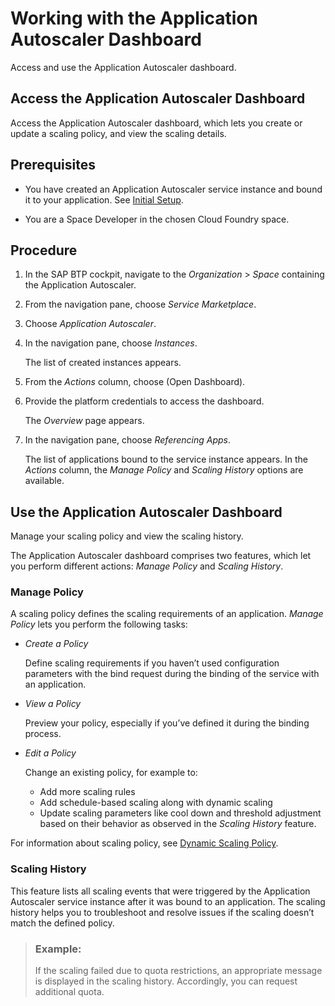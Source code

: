 <!-- loio3ff73fce08b44e8d8de0c102d0f64a50 -->

# Working with the Application Autoscaler Dashboard

Access and use the Application Autoscaler dashboard.

<a name="loio9397913bcf10438e91bfda6a852fcac4"/>

<!-- loio9397913bcf10438e91bfda6a852fcac4 -->

## Access the Application Autoscaler Dashboard

Access the Application Autoscaler dashboard, which lets you create or update a scaling policy, and view the scaling details.



<a name="loio9397913bcf10438e91bfda6a852fcac4__prereq_ysy_wd4_hdb"/>

## Prerequisites

-   You have created an Application Autoscaler service instance and bound it to your application. See [Initial Setup](initial-setup-f3e7fa9.md).

-   You are a Space Developer in the chosen Cloud Foundry space.




## Procedure

1.  In the SAP BTP cockpit, navigate to the *Organization* \> *Space* containing the Application Autoscaler.

2.  From the navigation pane, choose *Service Marketplace*.

3.  Choose *Application Autoscaler*.

4.  In the navigation pane, choose *Instances*.

    The list of created instances appears.

5.  From the *Actions* column, choose \(Open Dashboard\).

6.  Provide the platform credentials to access the dashboard.

    The *Overview* page appears.

7.  In the navigation pane, choose *Referencing Apps*.

    The list of applications bound to the service instance appears. In the *Actions* column, the *Manage Policy* and *Scaling History* options are available.


<a name="loiod634ef0d78ce4e6f87689fd4abdecc5a"/>

<!-- loiod634ef0d78ce4e6f87689fd4abdecc5a -->

## Use the Application Autoscaler Dashboard

Manage your scaling policy and view the scaling history.



The Application Autoscaler dashboard comprises two features, which let you perform different actions: *Manage Policy* and *Scaling History*.



### Manage Policy

A scaling policy defines the scaling requirements of an application. *Manage Policy* lets you perform the following tasks:

-   *Create a Policy*

    Define scaling requirements if you haven’t used configuration parameters with the bind request during the binding of the service with an application.

-   *View a Policy*

    Preview your policy, especially if you’ve defined it during the binding process.

-   *Edit a Policy*

    Change an existing policy, for example to:

    -   Add more scaling rules
    -   Add schedule-based scaling along with dynamic scaling
    -   Update scaling parameters like cool down and threshold adjustment based on their behavior as observed in the *Scaling History* feature.


For information about scaling policy, see [Dynamic Scaling Policy](dynamic-scaling-policy-e6927e5.md).



### Scaling History

This feature lists all scaling events that were triggered by the Application Autoscaler service instance after it was bound to an application. The scaling history helps you to troubleshoot and resolve issues if the scaling doesn’t match the defined policy.

> ### Example:  
> If the scaling failed due to quota restrictions, an appropriate message is displayed in the scaling history. Accordingly, you can request additional quota.

